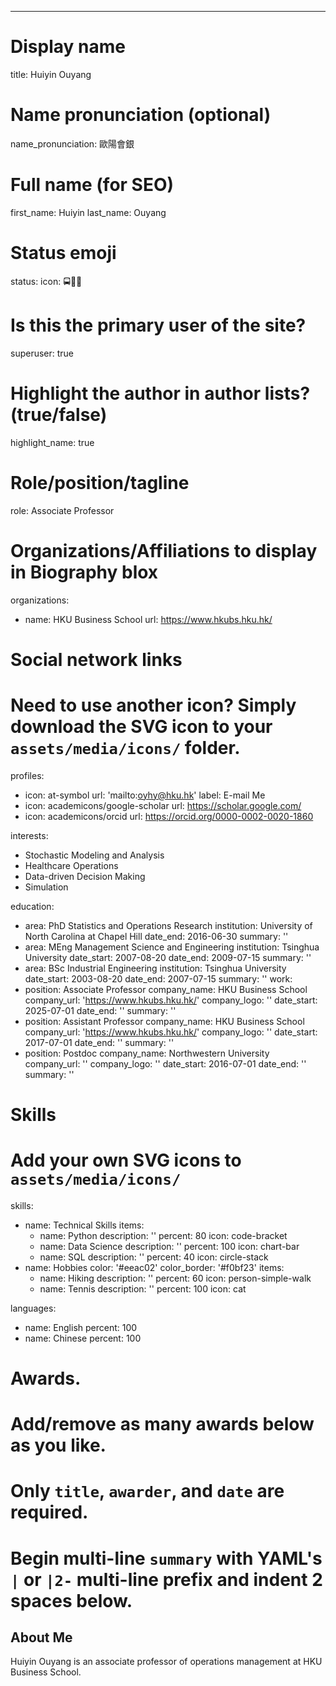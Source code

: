 ---
# Display name
title: Huiyin Ouyang

# Name pronunciation (optional)
name_pronunciation: 歐陽會銀

# Full name (for SEO)
first_name: Huiyin
last_name: Ouyang

# Status emoji
status:
  icon: 🚍🚸📄

# Is this the primary user of the site?
superuser: true

# Highlight the author in author lists? (true/false)
highlight_name: true

# Role/position/tagline
role: Associate Professor

# Organizations/Affiliations to display in Biography blox
organizations:
  - name: HKU Business School
    url: https://www.hkubs.hku.hk/

# Social network links
# Need to use another icon? Simply download the SVG icon to your `assets/media/icons/` folder.
profiles:
  - icon: at-symbol
    url: 'mailto:oyhy@hku.hk'
    label: E-mail Me  
  - icon: academicons/google-scholar
    url: https://scholar.google.com/
  - icon: academicons/orcid
    url: https://orcid.org/0000-0002-0020-1860

interests:
  - Stochastic Modeling and Analysis
  - Healthcare Operations
  - Data-driven Decision Making
  - Simulation

education:
  - area: PhD Statistics and Operations Research
    institution: University of North Carolina at Chapel Hill
    date_end: 2016-06-30
    summary: ''   
  - area: MEng Management Science and Engineering
    institution: Tsinghua University
    date_start: 2007-08-20
    date_end: 2009-07-15
    summary: ''
  - area: BSc Industrial Engineering
    institution: Tsinghua University
    date_start: 2003-08-20
    date_end: 2007-07-15
    summary: ''
work:
  - position: Associate Professor
    company_name: HKU Business School
    company_url: 'https://www.hkubs.hku.hk/'
    company_logo: ''
    date_start: 2025-07-01
    date_end: ''
    summary: ''
  - position: Assistant Professor
    company_name: HKU Business School
    company_url: 'https://www.hkubs.hku.hk/'
    company_logo: ''
    date_start: 2017-07-01
    date_end: ''
    summary: ''
  - position: Postdoc 
    company_name: Northwestern University
    company_url: ''
    company_logo: ''
    date_start: 2016-07-01
    date_end: ''
    summary: ''

# Skills
# Add your own SVG icons to `assets/media/icons/`
skills:
  - name: Technical Skills
    items:
      - name: Python
        description: ''
        percent: 80
        icon: code-bracket
      - name: Data Science
        description: ''
        percent: 100
        icon: chart-bar
      - name: SQL
        description: ''
        percent: 40
        icon: circle-stack
  - name: Hobbies
    color: '#eeac02'
    color_border: '#f0bf23'
    items:
      - name: Hiking
        description: ''
        percent: 60
        icon: person-simple-walk
      - name: Tennis
        description: ''
        percent: 100
        icon: cat
      

languages:
  - name: English
    percent: 100
  - name: Chinese
    percent: 100
  

# Awards.
#   Add/remove as many awards below as you like.
#   Only `title`, `awarder`, and `date` are required.
#   Begin multi-line `summary` with YAML's `|` or `|2-` multi-line prefix and indent 2 spaces below.


## About Me

Huiyin Ouyang is an associate professor of operations management at HKU Business School.
